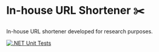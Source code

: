# In-house URL Shortener ✂️
In-house URL shortener developed for research purposes.

[![.NET Unit Tests](https://github.com/andreizhvaleuski/in-house-url-shortener/actions/workflows/dotnet.yml/badge.svg)](https://github.com/andreizhvaleuski/in-house-url-shortener/actions/workflows/dotnet.yml)
